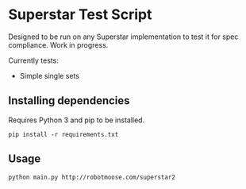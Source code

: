 # Superstar Test Script
Designed to be run on any Superstar implementation to test it for spec compliance. Work in progress.

Currently tests:
* Simple single sets

## Installing dependencies
Requires Python 3 and pip to be installed.

	pip install -r requirements.txt

## Usage

	python main.py http://robotmoose.com/superstar2

